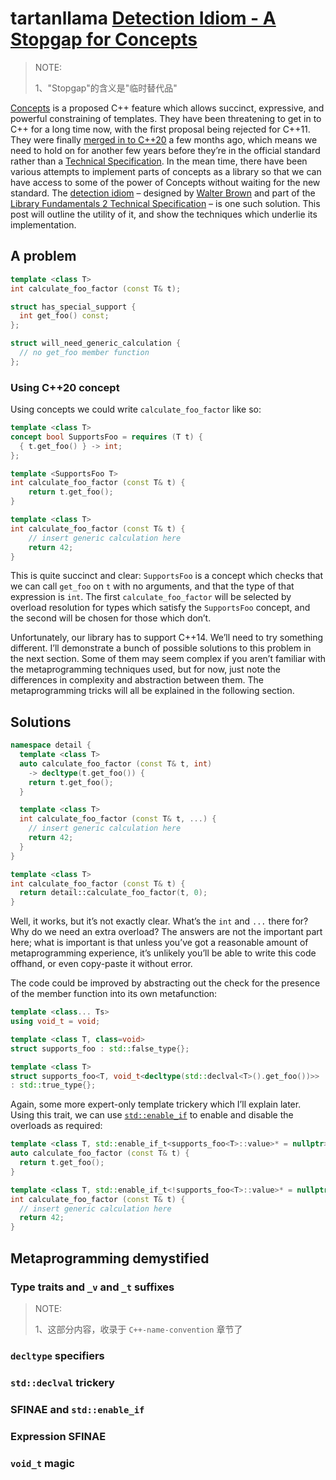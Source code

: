 # tartanllama [Detection Idiom - A Stopgap for Concepts](https://blog.tartanllama.xyz/detection-idiom/)

> NOTE: 
>
> 1、"Stopgap"的含义是"临时替代品"

[Concepts](http://www.open-std.org/jtc1/sc22/wg21/docs/papers/2017/n4641.pdf) is a proposed C++ feature which allows succinct, expressive, and powerful constraining of templates. They have been threatening to get in to C++ for a long time now, with the first proposal being rejected for C++11. They were finally [merged in to C++20](https://herbsutter.com/2017/07/15/trip-report-summer-iso-c-standards-meeting-toronto/) a few months ago, which means we need to hold on for another few years before they’re in the official standard rather than a [Technical Specification](https://stackoverflow.com/questions/21342077/what-is-c-technical-specification). In the mean time, there have been various attempts to implement parts of concepts as a library so that we can have access to some of the power of Concepts without waiting for the new standard. The [detection idiom](http://en.cppreference.com/w/cpp/experimental/is_detected) – designed by [Walter Brown](http://open-std.org/JTC1/SC22/WG21/docs/papers/2015/n4502.pdf) and part of the [Library Fundamentals 2 Technical Specification](http://www.open-std.org/jtc1/sc22/wg21/docs/papers/2016/n4617.pdf) – is one such solution. This post will outline the utility of it, and show the techniques which underlie its implementation.

## A problem

```cpp
template <class T>
int calculate_foo_factor (const T& t);
```



```cpp
struct has_special_support {
  int get_foo() const;
};

struct will_need_generic_calculation {
  // no get_foo member function
};
```

### Using C++20 concept

Using concepts we could write `calculate_foo_factor` like so:

```C++
template <class T>
concept bool SupportsFoo = requires (T t) {
  { t.get_foo() } -> int;
};

template <SupportsFoo T>
int calculate_foo_factor (const T& t) {
    return t.get_foo();
}

template <class T>
int calculate_foo_factor (const T& t) {
    // insert generic calculation here
    return 42;
}
```

This is quite succinct and clear: `SupportsFoo` is a concept which checks that we can call `get_foo` on `t` with no arguments, and that the type of that expression is `int`. The first `calculate_foo_factor` will be selected by overload resolution for types which satisfy the `SupportsFoo` concept, and the second will be chosen for those which don’t.



Unfortunately, our library has to support C++14. We’ll need to try something different. I’ll demonstrate a bunch of possible solutions to this problem in the next section. Some of them may seem complex if you aren’t familiar with the metaprogramming techniques used, but for now, just note the differences in complexity and abstraction between them. The metaprogramming tricks will all be explained in the following section.



## Solutions

```C++
namespace detail {
  template <class T>
  auto calculate_foo_factor (const T& t, int)
    -> decltype(t.get_foo()) {
    return t.get_foo();
  }

  template <class T>
  int calculate_foo_factor (const T& t, ...) {
    // insert generic calculation here
    return 42;
  }
}

template <class T>
int calculate_foo_factor (const T& t) {
  return detail::calculate_foo_factor(t, 0);
}
```

Well, it works, but it’s not exactly clear. What’s the `int` and `...` there for? Why do we need an extra overload? The answers are not the important part here; what is important is that unless you’ve got a reasonable amount of metaprogramming experience, it’s unlikely you’ll be able to write this code offhand, or even copy-paste it without error.

The code could be improved by abstracting out the check for the presence of the member function into its own metafunction:

```c++
template <class... Ts>
using void_t = void;

template <class T, class=void>
struct supports_foo : std::false_type{};

template <class T>
struct supports_foo<T, void_t<decltype(std::declval<T>().get_foo())>>
: std::true_type{};
```



Again, some more expert-only template trickery which I’ll explain later. Using this trait, we can use [`std::enable_if`](http://en.cppreference.com/w/cpp/types/enable_if) to enable and disable the overloads as required:

```C++
template <class T, std::enable_if_t<supports_foo<T>::value>* = nullptr>
auto calculate_foo_factor (const T& t) {
  return t.get_foo();
}

template <class T, std::enable_if_t<!supports_foo<T>::value>* = nullptr>
int calculate_foo_factor (const T& t) {
  // insert generic calculation here
  return 42;
}
```



## Metaprogramming demystified

### Type traits and `_v` and `_t` suffixes

> NOTE: 
>
> 1、这部分内容，收录于 `C++-name-convention` 章节了

### `decltype` specifiers



### `std::declval` trickery



### SFINAE and `std::enable_if`



### Expression SFINAE



### `void_t` magic